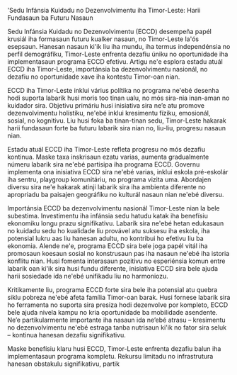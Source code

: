 'Sedu Infánsia Kuidadu no Dezenvolvimentu iha Timor-Leste: Harii Fundasaun ba Futuru Nasaun

Sedu Infánsia Kuidadu no Dezenvolvimentu (ECCD) desempeña papél krusiál iha formasaun futuru kualker nasaun, no Timor-Leste la'ós esepsaun. Hanesan nasaun ki'ik liu iha mundu, iha termus independénsia no perfil demográfiku, Timor-Leste enfrenta dezafiu úniku no oportunidade iha implementasaun programa ECCD efetivu. Artigu ne'e esplora estadu atuál ECCD iha Timor-Leste, importánsia ba dezenvolvimentu nasionál, no dezafiu no oportunidade xave iha kontestu Timor-oan nian.

ECCD iha Timor-Leste inklui várius polítika no programa ne'ebé desenha hodi suporta labarik husi moris too tinan ualu, no mós sira-nia inan-aman no kuidador sira. Objetivu primáriu husi inisiativa sira ne’e atu promove dezenvolvimentu holístiku, ne'ebé inklui kresimentu fíziku, emosionál, sosial, no kognitivu. Liu husi foka ba tinan-tinan sedu, Timor-Leste hakarak harii fundasaun forte ba futuru labarik sira nian no, liu-liu, progresu nasaun nian.

Estadu atuál ECCD iha Timor-Leste refleta progresu no mós dezafiu kontinua. Maske taxa inskrisaun ezatu varias, aumenta gradualmente númeru labarik sira ne'ebé partisipa iha programa ECCD. Governu implementa ona inisiativa ECCD sira ne'ebé varias, inklui eskola pré-eskolár iha sentru, playgroup komunitáriu, no programa vizita uma. Abordajen diversu sira ne'e hakarak atinji labarik sira iha ambienta diferente no apropriadu ba paisajen geográfiku no kulturál nasaun nian ne'ebé diversu.

Importánsia ECCD ba dezenvolvimentu nasionál Timor-Leste nian la bele subestima. Investimentu iha infánsia sedu hatudu katak iha benefísiu ekonomiku longu prazu signifikativu. Labarik sira ne'ebé hetan edukasaun no kuidadu sedu ho kualidade liu provável atu suksesu iha eskola, iha potensial lukru aas liu hanesan adultu, no kontribui ho efetivu liu ba ekonomia. Alende ne'e, programa ECCD sira bele joga papél vitál iha promosaun koesaun sosial no konstrusaun pas iha nasaun ne'ebé iha istoria konflitu nian. Husi fomenta interasaun pozitivu no esperiénsia komun entre labarik oan ki'ik sira husi fundu diferente, inisiativa ECCD sira bele ajuda harii sosiedade ida ne'ebé unifikadu liu no harmoniozu.

Kritikamente liu, programa ECCD forte sira bele iha potensial atu quebra siklu pobreza ne'ebé afeta família Timor-oan barak. Husi fornese labarik sira ho ferramenta no suporta sira presiza hodi dezenvolve por kompleto, ECCD bele ajuda nivela kampu no kria oportunidade ba mobilidade asendente. Ne’e partikularmente importante iha nasaun ida ne’ebé atrasu – kresimentu no dezenvolvimentu ne'ebé estraga tanba nutrisaun ki'ik no fator sira seluk – kontinua hanesan dezafiu signifikativu.

Maske benefísiu klaru husi ECCD, Timor-Leste enfrenta dezafiu balun iha implementasaun programa kompletu. Rekursu limitadu no infrastrutura hanesan obstakulu signifikativu, partik